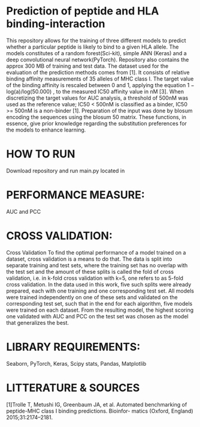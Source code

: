
# Prediction of peptide and HLA binding-interaction
This repository allows for the training of three different models to predict whether a particular peptide is likely to bind to a given HLA allele. The models constitutes of a random forest(Sci-kit), simple ANN (Keras) and a deep convolutional neural network(PyTorch). Repository also contains the approx 300 MB of training and test data. The dataset used for the evaluation of the prediction methods comes from [1]. It consists of relative binding affinity
measurements of 35 alleles of MHC class I. The target value of the binding affinity is rescaled between 0 and 1, applying
the equation 1 − log(a)/log(50.000) , to the measured IC50 affinity value in nM [3]. When discretizing the target values
for AUC analysis, a threshold of 500nM was used as the reference value; IC50 < 500nM is classified as a binder,
IC50 >= 500nM is a non-binder [1]. Preparation of the input was done by blosum encoding the sequences using the
blosum 50 matrix. These functions, in essence, give prior knowledge regarding the substitution preferences for the
models to enhance learning.

# HOW TO RUN
Download repository and run main.py located in 

# PERFORMANCE MEASURE:
AUC and PCC

# CROSS VALIDATION:
Cross Validation
To find the optimal performance of a model trained on a dataset, cross validation is a means to do that. The data is split
into separate training and test sets, where the training set has no overlap with the test set and the amount of these
splits is called the fold of cross validation, i.e. in k-fold cross validation with k=5, one refers to as 5-fold cross validation.
In the data used in this work, five such splits were already prepared, each with one training and one corresponding test
set. All models were trained independently on one of these sets and validated on the corresponding test set, such that in
the end for each algorithm, five models were trained on each dataset. From the resulting model, the highest scoring one
validated with AUC and PCC on the test set was chosen as the model that generalizes the best.

# LIBRARY REQUIREMENTS:
Seaborn,
PyTorch,
Keras,
Scipy stats,
Pandas,
Matplotlib

# LITTERATURE & SOURCES
[1]Trolle T, Metushi IG, Greenbaum JA, et al. Automated benchmarking of peptide-MHC class I binding predictions. Bioinfor-
matics (Oxford, England) 2015;31:2174–2181.
